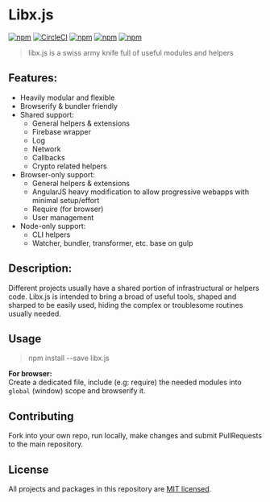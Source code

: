 # Libx.js 

[![npm](https://img.shields.io/npm/v/libx.js.svg?maxAge=1000)](https://www.npmjs.com/package/libx.js)
[![CircleCI](https://circleci.com/gh/Livshitz/libx.fuser/tree/master.svg?style=shield)](https://circleci.com/gh/Livshitz/libx.fuser)
[![npm](https://img.shields.io/bundlephobia/minzip/libx.js.svg?style=plastic)](https://www.npmjs.com/package/libx.js)
[![npm](https://img.shields.io/bundlephobia/min/libx.js.svg?style=plastic)](https://www.npmjs.com/package/libx.js)
[![npm](https://img.shields.io/github/languages/code-size/livshitz/libx.js.svg?label=source%20code%20size)](https://www.github.com/livshitz/libx.js)

> libx.js is a swiss army knife full of useful modules and helpers

## Features: 
* Heavily modular and flexible
* Browserify & bundler friendly
* Shared support:
  * General helpers & extensions
  * Firebase wrapper
  * Log
  * Network
  * Callbacks
  * Crypto related helpers
* Browser-only support:
  * General helpers & extensions
  * AngularJS heavy modification to allow progressive webapps with minimal setup/effort
  * Require (for browser)
  * User management
* Node-only support:
  * CLI helpers
  * Watcher, bundler, transformer, etc. base on gulp

## Description:
Different projects usually have a shared portion of infrastructural or helpers code. Libx.js is intended to bring a broad of useful tools, shaped and sharped to be easily used, hiding the complex or troublesome routines usually needed. <br/>



## Usage
> npm install --save libx.js

__For browser:__ <br/>
Create a dedicated file, include (e.g: require) the needed modules into `global` (window) scope and browserify it.

## Contributing

Fork into your own repo, run locally, make changes and submit PullRequests to the main repository.

<!-- 
### Code of Conduct

We have adopted the same Code of Conduct as Facebook that we expect project participants to adhere to. Please read [the full text](https://code.facebook.com/codeofconduct) so that you can understand what actions will and will not be tolerated.

### Contributing Guide

Read our [contributing guide](/CONTRIBUTING.md) to learn about how you can contribute, how to propose improvements or if you are interested in translating the content. -->


## License

All projects and packages in this repository are [MIT licensed](/LICENSE).
